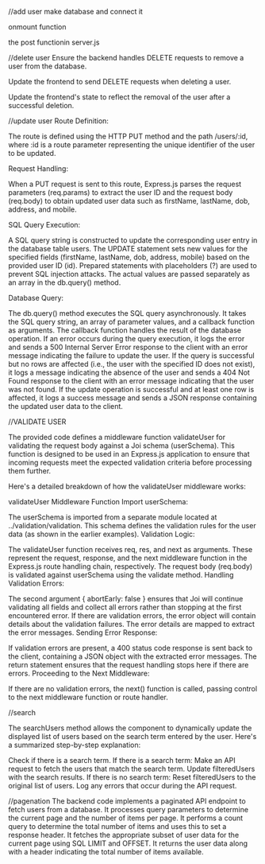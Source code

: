//add user
make database and connect it

onmount function

the post functionin server.js


//delete user
Ensure the backend handles DELETE requests to remove a user from the database.

Update the frontend to send DELETE requests when deleting a user.

Update the frontend's state to reflect the removal of the user after a successful deletion.


//update user
Route Definition:

The route is defined using the HTTP PUT method and the path /users/:id, where :id is a route parameter representing the unique identifier of the user to be updated.

Request Handling:

When a PUT request is sent to this route, Express.js parses the request parameters (req.params) to extract the user ID and the request body (req.body) to obtain updated user data such as firstName, lastName, dob, address, and mobile.

SQL Query Execution:

A SQL query string is constructed to update the corresponding user entry in the database table users. The UPDATE statement sets new values for the specified fields (firstName, lastName, dob, address, mobile) based on the provided user ID (id).
Prepared statements with placeholders (?) are used to prevent SQL injection attacks. The actual values are passed separately as an array in the db.query() method.

Database Query:

The db.query() method executes the SQL query asynchronously. It takes the SQL query string, an array of parameter values, and a callback function as arguments.
The callback function handles the result of the database operation. If an error occurs during the query execution, it logs the error and sends a 500 Internal Server Error response to the client with an error message indicating the failure to update the user.
If the query is successful but no rows are affected (i.e., the user with the specified ID does not exist), it logs a message indicating the absence of the user and sends a 404 Not Found response to the client with an error message indicating that the user was not found.
If the update operation is successful and at least one row is affected, it logs a success message and sends a JSON response containing the updated user data to the client.


//VALIDATE USER

The provided code defines a middleware function validateUser for validating the request body against a Joi schema (userSchema). This function is designed to be used in an Express.js application to ensure that incoming requests meet the expected validation criteria before processing them further.

Here's a detailed breakdown of how the validateUser middleware works:

validateUser Middleware Function
Import userSchema:

The userSchema is imported from a separate module located at ../validation/validation.
This schema defines the validation rules for the user data (as shown in the earlier examples).
Validation Logic:

The validateUser function receives req, res, and next as arguments. These represent the request, response, and the next middleware function in the Express.js route handling chain, respectively.
The request body (req.body) is validated against userSchema using the validate method.
Handling Validation Errors:

The second argument { abortEarly: false } ensures that Joi will continue validating all fields and collect all errors rather than stopping at the first encountered error.
If there are validation errors, the error object will contain details about the validation failures.
The error details are mapped to extract the error messages.
Sending Error Response:

If validation errors are present, a 400 status code response is sent back to the client, containing a JSON object with the extracted error messages.
The return statement ensures that the request handling stops here if there are errors.
Proceeding to the Next Middleware:

If there are no validation errors, the next() function is called, passing control to the next middleware function or route handler.




//search

The searchUsers method allows the component to dynamically update the displayed list of users based on the search term entered by the user. Here's a summarized step-by-step explanation:

Check if there is a search term.
If there is a search term:
    Make an API request to fetch the users that match the search term.
    Update filteredUsers with the search results.
If there is no search term:
    Reset filteredUsers to the original list of users.
Log any errors that occur during the API request.


//pagenation 
The backend code implements a paginated API endpoint to fetch users from a database.
It processes query parameters to determine the current page and the number of items per page.
It performs a count query to determine the total number of items and uses this to set a response header.
It fetches the appropriate subset of user data for the current page using SQL LIMIT and OFFSET.
It returns the user data along with a header indicating the total number of items available.